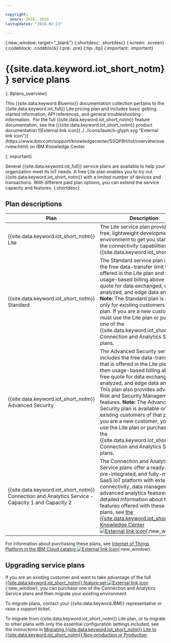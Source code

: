 ```yaml
---

copyright:
  years: 2016, 2019
lastupdated: "2019-02-13"

---
```


{:new_window: target="\_blank"}
{:shortdesc: .shortdesc}
{:screen: .screen}
{:codeblock: .codeblock}
{:pre: .pre}
{:tip: .tip}
{:important: .important}

# {{site.data.keyword.iot_short_notm}} service plans
{: #plans_overview}

<p>This {{site.data.keyword.Bluemix}} documentation collection pertains to the {{site.data.keyword.iot_full}} Lite pricing plan and includes basic getting started information, API references, and general troubleshooting information. 
For the full {{site.data.keyword.iot_short_notm}} feature documentation, see the [{{site.data.keyword.iot_short_notm}} product documentation ![External link icon](../../icons/launch-glyph.svg "External link icon")](https://www.ibm.com/support/knowledgecenter/SSQP8H/iot/overview/overview.html) on IBM Knowledge Center. 
</p>
{: important}

Several {{site.data.keyword.iot_full}} service plans are available to help your organization meet its IoT needs. A free Lite plan enables you to try out {{site.data.keyword.iot_short_notm}} with a limited number of devices and transactions. With different paid plan options, you can extend the service capacity and features.
{:shortdesc}

## Plan descriptions

Plan       | Description       
---------- | ------------
{{site.data.keyword.iot_short_notm}} Lite | The Lite service plan provides a free, lightweight development environment to get you started with the connectivity capabilities of {{site.data.keyword.iot_short_notm}}.
{{site.data.keyword.iot_short_notm}} Standard | The Standard service plan includes the free data-transfer limit that is offered in the Lite plan and then usage-based billing above the free quote for data exchanged, data analyzed, and edge data analyzed. **Note:** The Standard plan is available only for existing customers of that plan. If you are a new customer, you must use the Lite plan or purchase one of the {{site.data.keyword.iot_short_notm}} Connection and Analytics Service plans.
{{site.data.keyword.iot_short_notm}} Advanced Security | The Advanced Security service plan includes the free data-transfer limit that is offered in the Lite plan and then usage-based billing above the free quote for data exchanged, data analyzed, and edge data analyzed. This plan also provides advanced Risk and Security Management features. **Note:** The Advanced Security plan is available only for existing customers of that plan. If you are a new customer, you must use the Lite plan or purchase one of the {{site.data.keyword.iot_short_notm}} Connection and Analytics Service plans.
{{site.data.keyword.iot_short_notm}} Connection and Analytics Service - Capacity 1 and Capacity 2 | The Connection and Analytics Service plans offer a ready-to-run, pre-integrated, and fully-managed SaaS IoT platform with extended connectivity, data management, and advanced analytics features. For detailed information about the features offered with these service plans, see [the {{site.data.keyword.iot_short_notm}} Knowledge Center ![External link icon](../../icons/launch-glyph.svg "External link icon")](https://www.ibm.com/support/knowledgecenter/SSQP8H/iot/overview/overview.html){:new_window}

For information about purchasing these plans, see [Internet of Things Platform in the IBM Cloud catalog ![External link icon](../../icons/launch-glyph.svg "External link icon")](https://cloud.ibm.com/catalog/services/internet-of-things-platform){:new_window}.

## Upgrading service plans

If you are an existing customer and want to take advantage of the full [{{site.data.keyword.iot_short_notm}} feature set ![External link icon](../../icons/launch-glyph.svg "External link icon")](https://www.ibm.com/support/knowledgecenter/SSQP8H/iot/overview/overview.html){:new_window}, you can purchase one of the Connection and Analytics Service plans and then migrate your existing environment.

To migrate plans, contact your {{site.data.keyword.IBM}} representative or raise a support ticket.

<!--- - To migrate from {{site.data.keyword.iot_short_notm}} Standard and Advanced Security plans, contact your {{site.data.keyword.IBM}} representative or raise a support ticket.--->
To migrate from {{site.data.keyword.iot_short_notm}} Lite plan, or to migrate to other plans with only the essential configuration settings included, see the instructions in [Migrating {{site.data.keyword.iot_short_notm}} Lite to {{site.data.keyword.iot_short_notm}} Non-production or Production](/docs/IoT/org_migration.html).
